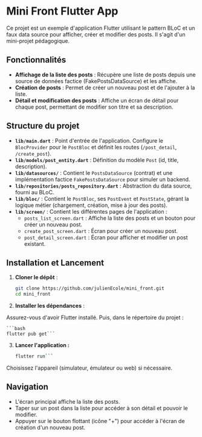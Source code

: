 # Mini Front Flutter App

Ce projet est un exemple d'application Flutter utilisant le pattern BLoC et un faux data source pour afficher, créer et modifier des posts. Il s'agit d'un mini-projet pédagogique.

## Fonctionnalités

- **Affichage de la liste des posts** : Récupère une liste de posts depuis une source de données factice (FakePostsDataSource) et les affiche.
- **Création de posts** : Permet de créer un nouveau post et de l'ajouter à la liste.
- **Détail et modification des posts** : Affiche un écran de détail pour chaque post, permettant de modifier son titre et sa description.

## Structure du projet

- **`lib/main.dart`** : Point d'entrée de l'application. Configure le `BlocProvider` pour le `PostBloc` et définit les routes (`/post_detail`, `/create_post`).
- **`lib/models/post_entity.dart`** : Définition du modèle `Post` (id, title, description).
- **`lib/datasources/`** : Contient le `PostsDataSource` (contrat) et une implémentation factice `FakePostsDataSource` pour simuler un backend.
- **`lib/repositories/posts_repository.dart`** : Abstraction du data source, fourni au BLoC.
- **`lib/bloc/`** : Contient le `PostBloc`, ses `PostEvent` et `PostState`, gérant la logique métier (chargement, création, mise à jour des posts).
- **`lib/screen/`** : Contient les différentes pages de l'application :
  - `posts_list_screen.dart` : Affiche la liste des posts et un bouton pour créer un nouveau post.
  - `create_post_screen.dart` : Écran pour créer un nouveau post.
  - `post_detail_screen.dart` : Écran pour afficher et modifier un post existant.

## Installation et Lancement

1. **Cloner le dépôt** :

   ```bash
   git clone https://github.com/julienEcole/mini_front.git
   cd mini_front

2. **Installer les dépendances** :

Assurez-vous d'avoir Flutter installé. Puis, dans le répertoire du projet :

    ```bash
    flutter pub get```

3. **Lancer l\'application :**

    ```bash
    flutter run```

Choisissez l\'appareil (simulateur, émulateur ou web) si nécessaire.

## Navigation

- L\'écran principal affiche la liste des posts.
- Taper sur un post dans la liste pour accéder à son détail et pouvoir le modifier.
- Appuyer sur le bouton flottant (icône "+") pour accéder à l'écran de création d'un nouveau post.
